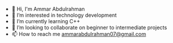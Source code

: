 - 👋 Hi, I'm Ammar Abdulrahman 
- 👀 I’m interested in technology development
- 🌱 I’m currently learning C++ 
- 💞️ I’m looking to collaborate on beginner to intermediate projects
- 📫 How to reach me ammarabdulrahman07@gmail.com

<!---
Ammar076/Ammar076 is a ✨ special ✨ repository because its `README.md` (this file) appears on your GitHub profile.
You can click the Preview link to take a look at your changes.
--->
